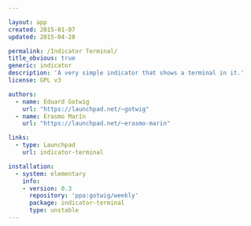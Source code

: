 ```yaml
---

layout: app
created: 2015-01-07
updated: 2015-04-28

permalink: /Indicator Terminal/
title_obvious: true
generic: indicator
description: 'A very simple indicator that shows a terminal in it.'
license: GPL v3

authors:
  - name: Eduard Gotwig
    url: "https://launchpad.net/~gotwig"
  - name: Erasmo Marín
    url: "https://launchpad.net/~erasmo-marin"

links:
  - type: Launchpad
    url: indicator-terminal

installation:
  - system: elementary
    info:
    - version: 0.3
      repository: 'ppa:gotwig/weekly'
      package: indicator-terminal
      type: unstable
---
```

